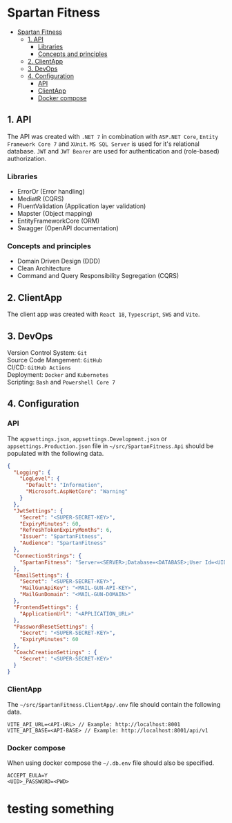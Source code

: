 # Spartan Fitness

- [Spartan Fitness](#spartan-fitness)
  - [1. API](#1-api)
    - [Libraries](#libraries)
    - [Concepts and principles](#concepts-and-principles)
  - [2. ClientApp](#2-clientapp)
  - [3. DevOps](#3-devops)
  - [4. Configuration](#4-configuration)
    - [API](#api)
    - [ClientApp](#clientapp)
    - [Docker compose](#docker-compose)

## 1. API

The API was created with `.NET 7` in combination with `ASP.NET Core`, `Entity Framework Core 7` and `XUnit`. `MS SQL Server` is used for it's relational database. `JWT` and `JWT Bearer` are used for authentication and (role-based) authorization.

### Libraries

- ErrorOr (Error handling)
- MediatR (CQRS)
- FluentValidation (Application layer validation)
- Mapster (Object mapping)
- EntityFrameworkCore (ORM)
- Swagger (OpenAPI documentation)

### Concepts and principles

- Domain Driven Design (DDD)
- Clean Architecture
- Command and Query Responsibility Segregation (CQRS)

## 2. ClientApp

The client app was created with `React 18`, `Typescript`, `SWS` and `Vite`.

## 3. DevOps

Version Control System: `Git`<br/>
Source Code Mangement: `GitHub`<br/>
CI/CD: `GitHub Actions`<br/>
Deployment: `Docker` and `Kubernetes`<br/>
Scripting: `Bash` and `Powershell Core 7`<br/>

## 4. Configuration

### API

The `appsettings.json`, `appsettings.Development.json` or `appsettings.Production.json` file in `~/src/SpartanFitness.Api` should be populated with the following data.

```json
{
  "Logging": {
    "LogLevel": {
      "Default": "Information",
      "Microsoft.AspNetCore": "Warning"
    }
  },
  "JwtSettings": {
    "Secret": "<SUPER-SECRET-KEY>",
    "ExpiryMinutes": 60,
    "RefreshTokenExpiryMonths": 6,
    "Issuer": "SpartanFitness",
    "Audience": "SpartanFitness"
  },
  "ConnectionStrings": {
    "SpartanFitness": "Server=<SERVER>;Database=<DATABASE>;User Id=<UID>;Password=<PWD>;TrustServerCertificate=true;"
  },
  "EmailSettings": {
    "Secret": "<SUPER-SECRET-KEY>",
    "MailGunApiKey": "<MAIL-GUN-API-KEY>",
    "MailGunDomain": "<MAIL-GUN-DOMAIN>"
  },
  "FrontendSettings": {
    "ApplicationUrl": "<APPLICATION_URL>"
  },
  "PasswordResetSettings": {
    "Secret": "<SUPER-SECRET-KEY>",
    "ExpiryMinutes": 60
  },
  "CoachCreationSettings" : {
    "Secret": "<SUPER-SECRET-KEY>"
  }
}
```

### ClientApp

The `~/src/SpartanFitness.ClientApp/.env` file should contain the following data.

```env
VITE_API_URL=<API-URL> // Example: http://localhost:8001
VITE_API_BASE=<API-BASE> // Example: http://localhost:8001/api/v1
```

### Docker compose

When using docker compose the `~/.db.env` file should also be specified.

```env 
ACCEPT_EULA=Y
<UID>_PASSWORD=<PWD>
```
# testing something

